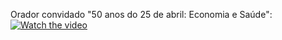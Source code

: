 

Orador convidado "50 anos do 25 de abril: Economia e Saúde":
[![Watch the video](https://img.youtube.com/vi/wB1WBxTCid4/0.jpg)](https://www.youtube.com/watch?v=wB1WBxTCid4)
